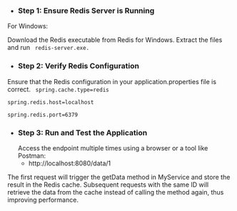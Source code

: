    - ### Step 1: Ensure Redis Server is Running
  For Windows:
  
  Download the Redis executable from Redis for Windows.
  Extract the files and run 
  <code> redis-server.exe. </code>

 - ### Step 2: Verify Redis Configuration
  Ensure that the Redis configuration in your application.properties  file is correct.
  <code>
    spring.cache.type=redis  
    spring.redis.host=localhost  
    spring.redis.port=6379
  </code>
  
 - ### Step 3: Run and Test the Application
      Access the endpoint multiple times using a browser or a tool like Postman:
      + http://localhost:8080/data/1

The first request will trigger the getData method in MyService and store the result in the Redis cache. Subsequent requests with the same ID will retrieve the data from the cache instead of calling the method again, thus improving performance.
